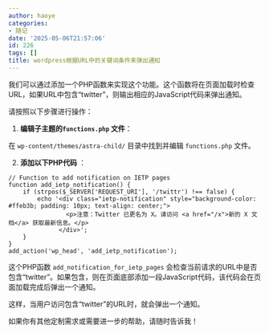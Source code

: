```yaml
---
author: haoye
categories:
- 随记
date: '2025-05-06T21:57:06'
id: 226
tags: []
title: wordpress根据URL中的关键词条件来弹出通知
---
```


我们可以通过添加一个PHP函数来实现这个功能。这个函数将在页面加载时检查URL，如果URL中包含“twitter”，则输出相应的JavaScript代码来弹出通知。

请按照以下步骤进行操作：

  1. **编辑子主题的`functions.php` 文件**：

在 `wp-content/themes/astra-child/` 目录中找到并编辑 `functions.php` 文件。

  2. **添加以下PHP代码** ：

    
    
    // Function to add notification on IETP pages
    function add_ietp_notification() {
        if (strpos($_SERVER['REQUEST_URI'], '/twittr') !== false) {
            echo '<div class="ietp-notification" style="background-color: #ffeb3b; padding: 10px; text-align: center;">
                    <p>注意：Twitter 已更名为 X。请访问 <a href="/x">新的 X 文档</a> 获取最新信息。</p>
                  </div>';
        }
    }
    add_action('wp_head', 'add_ietp_notification');
    

这个PHP函数 `add_notification_for_ietp_pages`
会检查当前请求的URL中是否包含“twitter”。如果包含，则在页面底部添加一段JavaScript代码，该代码会在页面加载完成后弹出一个通知。

这样，当用户访问包含“twitter”的URL时，就会弹出一个通知。

如果你有其他定制需求或需要进一步的帮助，请随时告诉我！

